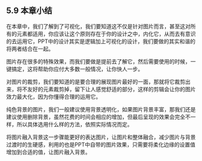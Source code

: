 ## **5.9**  **本章小结**

在本章中，我们了解到了可视化，我们要知道这不仅是针对图片而言，甚至这对所有的元素都适用，你应该让这个原则存在于你的设计之中，内化它，从而去有意识的去运用它，PPT中的设计其实是逻辑加上可视化的设计，我们要做的其实和谐的将两者结合在一起。

图片存在很多的特殊效果，而我们要做是提前去了解它，然后需要使用的时候，一键搞定，这将帮助你应付大多数一般情况，让你快人一步。

对图片的裁剪，我们要知道的是要合理的展现图片最好的一面，那就将它裁剪出来，将不友好的元素裁剪掉，留下让人感觉舒适的部分，这样的剪辑会让你的图片效力最大化，因为你懂得合理的运用它。

纯色背景的图片，我们一般建议使用背景透明化，如果图片背景丰富，那我们还是建议使用删除背景，虽然花费的时间会相应的增加，但最后呈现的效果会完全不一样，所以具体选用什么样的方法，依照实际情况而定。

将图片融入背景这一步骤能更好的表达图片，让图片和整体融合，减少图片与背景过渡时的生硬感，利用的也是PPT中自带的图片效果，只需要将柔化边缘的设置值增加到合适的值，让图片融入背景。

